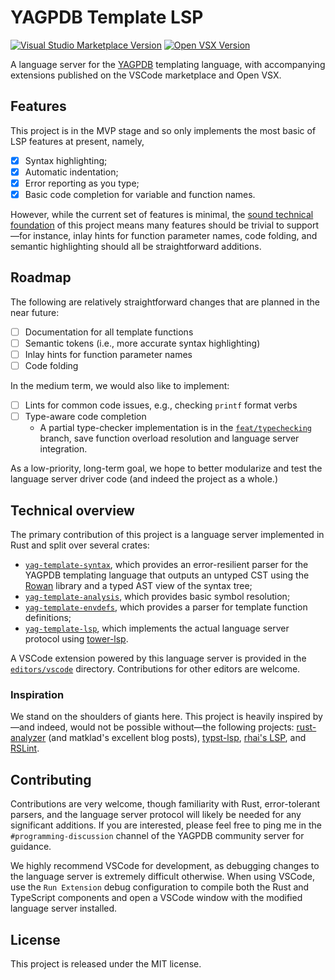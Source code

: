 # YAGPDB Template LSP

<a href="https://marketplace.visualstudio.com/items?itemName=jo3-l.yag-template-lsp"><img src="https://img.shields.io/visual-studio-marketplace/v/jo3-l.yag-template-lsp?style=for-the-badge&label=VSCode" alt="Visual Studio Marketplace Version"></a>
<a href="https://open-vsx.org/extension/jo3-l/yag-template-lsp"><img src="https://img.shields.io/open-vsx/v/jo3-l/yag-template-lsp?style=for-the-badge&color=blue" alt="Open VSX Version"></a>

A language server for the [YAGPDB](https://yagpdb.xyz) templating language, with accompanying
extensions published on the VSCode marketplace and Open VSX.

## Features

This project is in the MVP stage and so only implements the most basic of LSP features at present,
namely,

- [x] Syntax highlighting;
- [x] Automatic indentation;
- [x] Error reporting as you type;
- [x] Basic code completion for variable and function names.

However, while the current set of features is minimal, the [sound technical
foundation](#technical-overview) of this project means many features should be trivial to
support—for instance, inlay hints for function parameter names, code folding, and semantic
highlighting should all be straightforward additions.

## Roadmap

The following are relatively straightforward changes that are planned in the near future:

- [ ] Documentation for all template functions
- [ ] Semantic tokens (i.e., more accurate syntax highlighting)
- [ ] Inlay hints for function parameter names
- [ ] Code folding

In the medium term, we would also like to implement:

- [ ] Lints for common code issues, e.g., checking `printf` format verbs
- [ ] Type-aware code completion
  - A partial type-checker implementation is in the [`feat/typechecking`][typeck-branch] branch,
    save function overload resolution and language server integration.

As a low-priority, long-term goal, we hope to better modularize and test the language server driver
code (and indeed the project as a whole.)

[typeck-branch]: https://github.com/jo3-l/yag-template-lsp/tree/feat/typechecking

## Technical overview

The primary contribution of this project is a language server implemented in Rust and split over
several crates:

- [`yag-template-syntax`][syntax-crate-dir], which provides an error-resilient parser for the YAGPDB
  templating language that outputs an untyped CST using the
  [Rowan](https://github.com/rust-analyzer/rowan) library and a typed AST view of the syntax tree;
- [`yag-template-analysis`][analysis-crate-dir], which provides basic symbol resolution;
- [`yag-template-envdefs`][envdefs-crate-dir], which provides a parser for template function definitions;
- [`yag-template-lsp`][lsp-crate-dir], which implements the actual language server protocol using
  [tower-lsp](https://github.com/ebkalderon/tower-lsp).

A VSCode extension powered by this language server is provided in the [`editors/vscode`][editors-vscode-dir] directory.
Contributions for other editors are welcome.

[syntax-crate-dir]: https://github.com/jo3-l/yag-template-lsp/tree/main/crates/yag-template-syntax
[analysis-crate-dir]: https://github.com/jo3-l/yag-template-lsp/tree/main/crates/yag-template-analysis
[envdefs-crate-dir]: https://github.com/jo3-l/yag-template-lsp/tree/main/crates/yag-template-envdefs
[lsp-crate-dir]: https://github.com/jo3-l/yag-template-lsp/tree/main/crates/yag-template-lsp
[editors-vscode-dir]: https://github.com/jo3-l/yag-template-lsp/tree/main/editors/vscode

### Inspiration

We stand on the shoulders of giants here. This project is heavily inspired by—and indeed, would not
be possible without—the following projects:
[rust-analyzer](https://github.com/rust-lang/rust-analyzer) (and matklad's excellent blog posts),
[typst-lsp](https://github.com/nvarner/typst-lsp), [rhai's LSP](https://github.com/rhaiscript/lsp),
and [RSLint](https://github.com/rslint/rslint).

## Contributing

Contributions are very welcome, though familiarity with Rust, error-tolerant parsers, and the
language server protocol will likely be needed for any significant additions. If you are interested,
please feel free to ping me in the `#programming-discussion` channel of the YAGPDB community server
for guidance.

We highly recommend VSCode for development, as debugging changes to the language server is extremely
difficult otherwise. When using VSCode, use the `Run Extension` debug configuration to compile both
the Rust and TypeScript components and open a VSCode window with the modified language server
installed.

## License

This project is released under the MIT license.
